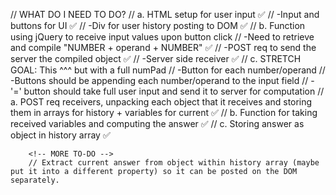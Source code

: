 // WHAT DO I NEED TO DO?
    <!-- Have User input -->
        // a. HTML setup for user input ✅
            // -Input and buttons for UI ✅
            // -Div for user history posting to DOM ✅
        // b. Function using jQuery to receive input values upon button click
            // -Need to retrieve and compile "NUMBER + operand + NUMBER" ✅
            // -POST req to send the server the compiled object ✅
                // -Server side receiver ✅
        // c. STRETCH GOAL: This ^^^ but with a full numPad
            // -Button for each number/operand
                // -Buttons should be appending each number/operand to the input field
            // -'=' button should take full user input and send it to server for computation
    <!-- Have Server-side input retrieval -->
        // a. POST req receivers, unpacking each object that it receives and storing them in arrays for history + variables for current ✅
        // b. Function for taking received variables and computing the answer ✅
        // c. Storing answer as object in history array ✅


        <!-- MORE TO-DO -->
        // Extract current answer from object within history array (maybe put it into a different property) so it can be posted on the DOM separately.